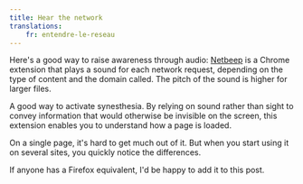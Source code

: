 ```yaml
---
title: Hear the network
translations:
    fr: entendre-le-reseau
---
```


Here's a good way to raise awareness through audio: [Netbeep](https://chromewebstore.google.com/detail/netbeep/hcgpboeddcgldkgimfmcnfloonkccfmi) is a Chrome extension that plays a sound for each network request, depending on the type of content and the domain called. The pitch of the sound is higher for larger files.

A good way to activate synesthesia. By relying on sound rather than sight to convey information that would otherwise be invisible on the screen, this extension enables you to understand how a page is loaded.

On a single page, it's hard to get much out of it. But when you start using it on several sites, you quickly notice the differences.

If anyone has a Firefox equivalent, I'd be happy to add it to this post.
